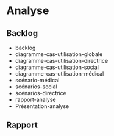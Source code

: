 #  Analyse 

## Backlog

- backlog
- diagramme-cas-utilisation-globale 
- diagramme-cas-utilisation-directrice
- diagramme-cas-utilisation-social
- diagramme-cas-utilisation-médical
- scénario-médical
- scénarios-social
- scénarios-directrice 
- rapport-analyse 
- Présentation-analyse


## Rapport  
